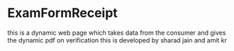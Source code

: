 # ExamFormReceipt
this is a dynamic web page which takes data from the consumer and gives the dynamic pdf on verification
this is developed by sharad jain and amit kr

